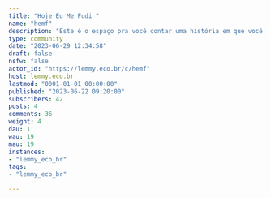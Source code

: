 ```yaml
---
title: "Hoje Eu Me Fudi " 
name: "hemf"
description: "Este é o espaço pra você contar uma história em que você se ferrou, pode ser de hoje, semana passada ou alguns anos atrás "
type: community
date: "2023-06-29 12:34:58"
draft: false
nsfw: false
actor_id: "https://lemmy.eco.br/c/hemf"
host: lemmy.eco.br
lastmod: "0001-01-01 00:00:00"
published: "2023-06-22 09:20:00"
subscribers: 42
posts: 4
comments: 36
weight: 4
dau: 1
wau: 19
mau: 19
instances:
- "lemmy_eco_br"
tags: 
- "lemmy_eco_br"

---
```

